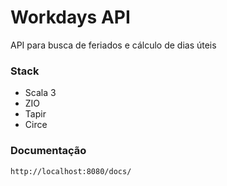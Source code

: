 # Workdays API

API para busca de feriados e cálculo de dias úteis

### Stack

<ul>
    <li>Scala 3</li>
    <li>ZIO</li>
    <li>Tapir</li>
    <li>Circe</li>
</ul>

### Documentação

```http://localhost:8080/docs/```